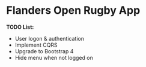 # Flanders Open Rugby App

**TODO List:**
- User logon & authentication
- Implement CQRS
- Upgrade to Bootstrap 4
- Hide menu when not logged on